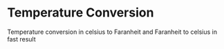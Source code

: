 # Temperature Conversion
 Temperature conversion in celsius to Faranheit and  Faranheit to celsius in fast result
